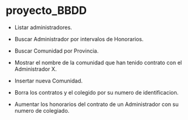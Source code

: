# proyecto_BBDD

* Listar administradores.

* Buscar Administrador por intervalos de Honorarios.

* Buscar Comunidad por Provincia.

* Mostrar el nombre de la comunidad que han tenido contrato con el Administrador X.

* Insertar nueva Comunidad.

* Borra los contratos y el colegido por su numero de identificacion.

* Aumentar los honorarios del contrato de un Administrador con su numero de colegiado.
